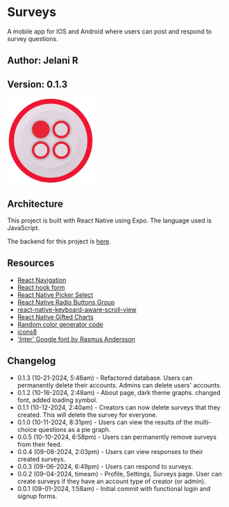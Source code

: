 # Surveys

A mobile app for IOS and Android where users can post and respond to survey questions.

## Author: Jelani R

## Version: 0.1.3

<img src='./assets/icon.png' alt='Surveys app icon' width='200'/>

## Architecture

This project is built with React Native using Expo. The language used is JavaScript.

The backend for this project is [here](https://github.com/Jchips/surveys-api).

## Resources

- [React Navigation](https://reactnavigation.org/docs/stack-navigator/)
- [React hook form](https://react-hook-form.com/)
- [React Native Picker Select](https://www.npmjs.com/package/react-native-picker-select/v/8.0.0)
- [React Native Radio Buttons Group](https://www.npmjs.com/package/react-native-radio-buttons-group)
- [react-native-keyboard-aware-scroll-view](https://www.npmjs.com/package/react-native-keyboard-aware-scroll-view)
- [React Native Gifted Charts](https://www.npmjs.com/package/react-native-gifted-charts)
- [Random color generator code](https://commerce.nearform.com/open-source/victory-native/docs/polar/pie/pie-charts)
- [icons8](https://icons8.com/)
- ['Inter' Google font by Rasmus Andersson](https://fonts.google.com/specimen/Inter)

## Changelog

- 0.1.3 (10-21-2024, 5:46am) - Refactored database. Users can permanently delete their accounts. Admins can delete users' accounts.
- 0.1.2 (10-16-2024, 2:48am) - About page, dark theme graphs. changed font, added loading symbol.
- 0.1.1 (10-12-2024, 2:40am) - Creators can now delete surveys that they created. This will delete the survey for everyone.
- 0.1.0 (10-11-2024, 8:31pm) - Users can view the results of the multi-choice questions as a pie graph.
- 0.0.5 (10-10-2024, 6:58pm) - Users can permanently remove surveys from their feed.
- 0.0.4 (09-08-2024, 2:03pm) - Users can view responses to their created surveys.
- 0.0.3 (09-06-2024, 6:49pm) - Users can respond to surveys.
- 0.0.2 (09-04-2024, timeam) - Profile, Settings, Surveys page. User can create surveys if they have an account type of creator (or admin).
- 0.0.1 (09-01-2024, 1:58am) - Initial commit with functional login and signup forms.

